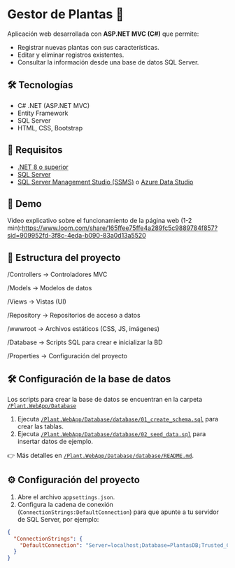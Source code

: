 # Gestor de Plantas 🌱

Aplicación web desarrollada con **ASP.NET MVC (C#)** que permite:
- Registrar nuevas plantas con sus características.
- Editar y eliminar registros existentes.
- Consultar la información desde una base de datos SQL Server.

## 🛠️ Tecnologías
- C# .NET (ASP.NET MVC)
- Entity Framework
- SQL Server
- HTML, CSS, Bootstrap

## 🚀 Requisitos
- [.NET 8 o superior](https://dotnet.microsoft.com/download)
- [SQL Server](https://www.microsoft.com/sql-server/sql-server-downloads)
- [SQL Server Management Studio (SSMS)](https://learn.microsoft.com/sql/ssms/download-sql-server-management-studio-ssms) o [Azure Data Studio](https://learn.microsoft.com/azure-data-studio/download-azure-data-studio)

## 🎥 Demo

Video explicativo sobre el funcionamiento de la página web (1-2 min):https://www.loom.com/share/165ffee75ffe4a289fc5c9889784f857?sid=909952fd-3f8c-4eda-b090-83a0d13a5520


## 📂 Estructura del proyecto
/Controllers → Controladores MVC

/Models → Modelos de datos

/Views → Vistas (UI)

/Repository → Repositorios de acceso a datos

/wwwroot → Archivos estáticos (CSS, JS, imágenes)

/Database → Scripts SQL para crear e inicializar la BD

/Properties → Configuración del proyecto



## 🛠️ Configuración de la base de datos
Los scripts para crear la base de datos se encuentran en la carpeta [`/Plant.WebApp/Database`](./Plant.WebApp/Database)

1. Ejecuta [`/Plant.WebApp/Database/database/01_create_schema.sql`](./Plant.WebApp/Database/database/01_create_schema.sql) para crear las tablas.
2. Ejecuta [`/Plant.WebApp/Database/database/02_seed_data.sql`](./Plant.WebApp/Database/database/02_seed_data.sql) para insertar datos de ejemplo.

👉 Más detalles en [`/Plant.WebApp/Database/database/README.md`](./Plant.WebApp/Database/database/README.md).

## ⚙️ Configuración del proyecto
1. Abre el archivo `appsettings.json`.
2. Configura la cadena de conexión (`ConnectionStrings:DefaultConnection`) para que apunte a tu servidor de SQL Server, por ejemplo:

```json
{
  "ConnectionStrings": {
    "DefaultConnection": "Server=localhost;Database=PlantasDB;Trusted_Connection=True;MultipleActiveResultSets=true"
  }
}
